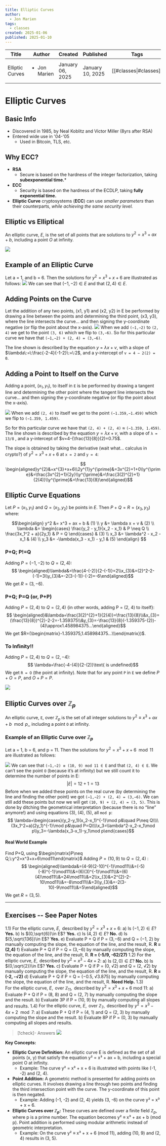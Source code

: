 ```yaml
---
title: Elliptic Curves
author:
  - Jon Marien
tags:
  - classes
created: 2025-01-06
published: 2025-01-10
---
```


| Title           | Author                       | Created          | Published        | Tags                   |
| --------------- | ---------------------------- | ---------------- | ---------------- | ---------------------- |
| Elliptic Curves | <ul><li>Jon Marien</li></ul> | January 06, 2025 | January 10, 2025 | [[#classes\|#classes]] |

# Elliptic Curves

## Basic Info
- Discovered in 1985, by Neal Koblitz and Victor Miller (8yrs after RSA)
- Entered wide use in '04-'05
	- Used in Bitcoin, TLS, etc.

## Why ECC?
- **RSA**
	- Secure is based on the hardness of the integer factorization, taking **subexponential time.***
- **ECC**
	- Security is based on the hardness of the ECDLP, taking **fully exponential time.**
- **Elliptic Curve** cryptosystems (**ECC**) can use *smaller parameters* than their counterparts, *while achieving the same security level.*

## Elliptic vs Elliptical
An elliptic curve, *E*, is the set of all points that are solutions to $y^2=x^3+ax+b$, including a point *O* at infinity.

![](Session%201%20-%20Elliptic%20Curves-20250106111141114.webp)

## Example of an Elliptic Curve

Let a = 1, and b = 6. Then the solutions for $y^2=x^3+x+6$ are illustrated as follows:
![](Session%201%20-%20Elliptic%20Curves-20250106111319286.webp)
We can see that $(-1,-2)\in E$ and that $(2,4)\in E$.

## Adding Points on the Curve
Let the addition of any two points, (x1, y1) and (x2, y2) in E be performed by drawing a line between
the points and determining the third point, (x3, y3), where the line intersects the curve... and
then signing the y-coordinate negative (or flip the point about the x-axis).
![](Session%201%20-%20Elliptic%20Curves-20250106112229865.webp)
When we add `(−1,−2)` to `(2, 4)` we get to the point `(3, 6)` which we flip to `(3,−6)`.
So for this particular curve we have that `(−1,−2) + (2, 4) = (3,−6)`.

The line shown is described by the equation $y\:=\:\lambda x+v$, with a slope of $\lambda\:=\:\frac{-2-4}{-1-2}\:=\:2$, and
a y-intercept of `v = 4 − 2(2) = 0`.

## Adding a Point to Itself on the Curve
Adding a point, $(x_1,y_1)$, to itself in `E` is be performed by drawing a tangent line and determining the other point where the tangent line intersects the curve... and then signing the y-coordinate negative (or flip the point about the x-axis).

![](Session%201%20-%20Elliptic%20Curves-20250106113218360.webp)
When we add `(2, 4)` to itself we get to the point `(−1.359,−1.459)` which we flip to `(−1.359, 1.459)`.

So for this particular curve we have that `(2, 4) + (2, 4)` ≈ `(−1.359, 1.459)`.
The line shown is described by the equation $y=\lambda x+v$, with a slope of `λ = 13/8` , and a y-intercept of $v=4-{\frac{13}{8}}(2)=0.75$. 

The slope is obtained by taking the derivative (wait what... calculus in crypto?) of $y^{2}=x^{3}+x+6$ at `x = 2` and `y = 4`:

$$ \begin{aligned}y^{2}&=x^{3}+x+6\\2y^{1}y^{\prime}&=3x^{2}+1+0\\y^{\prime}&=\frac{3x^{2}+1}{2y}\\y^{\prime}&=\frac{3(2)^{2}+1}{2(4)}\\y^{\prime}&=\frac{13}{8}\end{aligned}$$

## Elliptic Curve Equations
Let $P=(x_{1},y_{1})$ and $Q=(x_{2},y_{2})$ be points in *E*. Then $P+Q=R=(x_3,y_3)$ where:

$$\begin{align}
y^2 &= x^3 + ax + b & (1) \\
y &= \lambda x + v & (2) \\
\lambda &= \begin{cases}
    \frac{y_2 - y_1}{x_2 - x_1} & P \neq Q \\
    \frac{3x_1^2 + a}{2y_1} & P = Q
\end{cases} & (3) \\
x_3 &= \lambda^2 - x_2 - x_1 & (4) \\
y_3 &= -\lambda(x_3 - x_1) - y_1 & (5)
\end{align}
$$

### P+Q; P!=Q
$\text{Adding }P=(-1,-2)\text{ to }Q=(2,4)\text{:}$
$$ \begin{aligned}\lambda&=\frac{4-(-2)}{2-(-1)}=2\\x_{3}&=(2)^2-2-(-1)=3\\y_{3}&=-2(3-(-1))-(-2)=-6\end{aligned}$$
We get $R=(3,-6)$.
### P+Q; P=Q (or, P+P)
$\text{Adding }P=(2,4)\text{ to }Q=(2,4)$ {in other words, adding P = (2, 4) to itself}:
$$ \begin{aligned}&\lambda=\frac{3(2)^{2}+1}{2(4)}=\frac{13}{8}\\&x_{3}=(\frac{13}{8})^{2}-2-2=-1.359375\\&y_{3}=-\frac{13}{8}(-1.359375-(2))-(4)\approx1.458984375...\end{aligned}$$
We get $R=(\begin{matrix}-1.359375,1.458984375...\\\end{matrix})$.
### To Infinity!!
Adding $P=(2,4)\text{ to }Q=(2,-4)$:
$$ \lambda=\frac{-4-(4)}{2-(2)}\text{ is undefined}$$
We get `R = O` (the point at infinity).
Note that for any point `P` in `E` we define $P+O=P$, and $O+P=P$.

![](Session%201%20-%20Elliptic%20Curves-20250106124329680.webp)
## Elliptic Curves over $\mathbb{Z}_{p}$
An elliptic curve, `E`, over $\mathbb{Z}_{p}$ is the set of all integer solutions to $y^2\equiv x^3+ax+b\mod p,$, including a point `O` at infinity.

### Example of an Elliptic Curve over $\mathbb{Z}_{p}$
Let a = 1, b = 6, and p = 11. Then the solutions for $y^2=x^3+x+6\mod11$ are illustrated as follows:

![](Session%201%20-%20Elliptic%20Curves-20250106120902785.webp)
We can see that `(−1,−2) ≡ (10, 9) mod 11 ∈ E` and that `(2, 4) ∈ E`. We can’t see the point `O` (because it’s at infinity) but we still count it to determine the number of points in E:
$$ |E|=12+1=13$$
Before when we added these points on the real curve (by determining the line and finding the other point) we got `(−1,−2) + (2, 4) = (3,−6)`. We can still add these points but now we will get `(10, 9) + (2, 4) = (3, 5)`. This is done by ditching the geometrical interpretation (because there is no “line” anymore!) and using equations (3), (4), (5), all `mod p`:
$$ \lambda=\begin{cases}(y_2-y_1)(x_2-x_1)^{-1}\mod p&\quad P\neq Q\\\\(3x_1^2+a)(2y_1)^{-1}\mod p&\quad P=Q\\\\x_3=\lambda^2-x_2-x_1\mod p\\y_3=-\lambda(x_3-x_1)-y_1\mod p\end{cases}$$

#### Real World Example
Find P+Q, using $\begin{matrix}P\neq Q,\:y^2=x^3+x+6\mod11\end{matrix}$
$\mathrm{Adding }\:P=(10,9)\:\mathrm{ to }\:Q=(2,4)\:$:
$$ \begin{aligned}\lambda&=(4-9)(2-10)^{-1}\mod11\\&=(-5)(-8)^{-1}\mod11\\&=(6)(3)^{-1}\mod11\\&=(6)(4)\mod11\\&=24\mod11\\&=2\\x_{3}&=2^{2}-2-10\mod11\\&=-8\mod11\\&=3\\y_{3}&=-2(3-10)-9\mod11\\&=5\end{aligned}$$
We get $R=(3,5)$.

---
## Exercises -- See Paper Notes
1.1) $\text{For the elliptic curve, }E,\text{ described by }y^2=x^3+x+6:$
	a) Is $(-1, 2)\in E$? **Yes.**
	b) Is $(0,\sqrt{6})\in E$? **Yes.**
	c) Is $(4, 2)\in E$? **No.**
	d) Is $(5,\sqrt{136})\in E$? **Yes.**
	e) Evaluate P + Q if P = (3,−6) and Q = (−1, 2) by manually computing the slope, the equation of the line, and the result, R. **R = (2,4)**
	f) Evaluate P + Q if P = Q = (3,−6) by manually computing the slope, the equation of the line, and the result, R. **R = (-5/9, -62/27)**
1.2) $\text{For the elliptic curve, }E,\text{ described by }y^2=x^3-4x+2{:}$
	a) Is $(2, 0)\in E$? **No.**
	b) Is $(0,\sqrt{2})\in E$? **Yes.**
	c) Evaluate P + Q if P = (0, √2) and Q = (2, √2) by manually computing the slope, the equation of the line, and the result, R. **R = (-2, -√2)**
	d) Evaluate P + Q if P = Q = (−0.5, √3.875) by manually computing the slope, the equation of the line, and the result, R. **Need Help.**
1.3) $\mathrm{For~the~elliptic~curve,~}E,\mathrm{~over~}\mathbb{Z}_{11},\mathrm{~described~by~}y^{2}=x^{3}+x+6\mathrm{~mod~}11:$
	a) Evaluate P + Q if P = (8, 8) and Q = (2, 7) by manually computing the slope and the result.
	b) Evaluate 3P if P = (10, 9) by manually computing all slopes and results.
1.4) $\text{For the elliptic curve, }E,\text{ over }\mathbb{Z}_7,\text{ described by }y^2=x^3-4x+2\mod7\text{:}$
	a) Evaluate P + Q if P = (4, 1) and Q = (2, 3) by manually computing the slope and the result.
	b) Evaluate 8P if P = (0, 3) by manually computing all slopes and results.

> [!check]- Answers
> ![](Session%201%20-%20Elliptic%20Curves-20250106124350989.webp)

**Key Concepts:**
- **Elliptic Curve Definition:** An elliptic curve E is defined as the set of all points (x, y) that satisfy the equation y² = x³ + ax + b, including a special point O at infinity.
	- Example: The curve y² = x³ + x + 6 is illustrated with points like (-1, -2) and (2, 4).
- **Point Addition:** A geometric method is presented for adding points on elliptic curves. It involves drawing a line through two points and finding the third intersection point with the curve. The y-coordinate of this point is then negated.
	- Example: Adding (-1, -2) and (2, 4) yields (3, -6) on the curve y² = x³ + x + 6.
- **Elliptic Curves over $\mathbb{Z}_{p}$:** These curves are defined over a finite field $\mathbb{Z}_{p}$, where p is a prime number. The equation becomes y² ≡ x³ + ax + b (mod p). Point addition is performed using modular arithmetic instead of geometric interpretation.
	- Example: On the curve y² ≡ x³ + x + 6 (mod 11), adding (10, 9) and (2, 4) results in (3, 5).